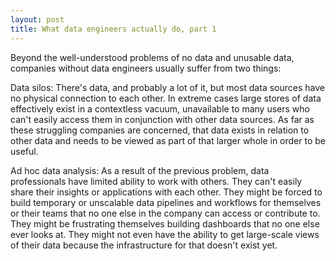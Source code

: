 ```yaml
---
layout: post
title: What data engineers actually do, part 1
---
```


Beyond the well-understood problems of no data and unusable data, companies without data engineers usually suffer from two things:

Data silos: There's data, and probably a lot of it, but most data sources have no physical connection to each other. In extreme cases large stores of data effectively exist in a contextless vacuum, unavailable to many users who can't easily access them in conjunction with other data sources. As far as these struggling companies are concerned, that data exists in relation to other data and needs to be viewed as part of that larger whole in order to be useful.

Ad hoc data analysis: As a result of the previous problem, data professionals have limited ability to work with others. They can't easily share their insights or applications with each other. They might be forced to build temporary or unscalable data pipelines and workflows for themselves or their teams that no one else in the company can access or contribute to. They might be frustrating themselves building dashboards that no one else ever looks at. They might not even have the ability to get large-scale views of their data because the infrastructure for that doesn't exist yet.


